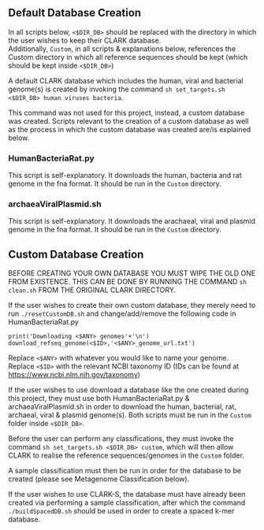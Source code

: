 ## Default Database Creation
In all scripts below, `<$DIR_DB>` should be replaced with the directory in which the user wishes to keep their CLARK database.  
Additionally, `Custom`, in all scripts & explanations below, references the Custom directory in which all reference sequences should be kept (which should be kept inside `<$DIR_DB>`)  
  
A default CLARK database which includes the human, viral and bacterial genome(s) is created by invoking the command `sh set_targets.sh <$DIR_DB> human viruses bacteria`.

This command was not used for this project, instead, a custom database was created. Scripts relevant to the creation of a custom database as well as the process in which the custom database was created are/is explained below.

### HumanBacteriaRat.py
This script is self-explanatory. It downloads the human, bacteria and rat genome in the fna format. It should be run in the `Custom` directory.

### archaeaViralPlasmid.sh
This script is self-explanatory. It downloads the arachaeal, viral and plasmid genome in the fna format. It should be run in the `Custom` directory.

## Custom Database Creation  
BEFORE CREATING YOUR OWN DATABASE YOU MUST WIPE THE OLD ONE FROM EXISTENCE. THIS CAN BE DONE BY RUNNING THE COMMAND `sh clean.sh` FROM THE ORIGINAL CLARK DIRECTORY.

If the user wishes to create their own custom database, they merely need to run `./resetCustomDB.sh` and change/add/remove the following code in HumanBacteriaRat.py

```
print('Downloading <$ANY> genomes'+'\n')  
download_refseq_genome(<$ID>,'<$ANY>_genome_url.txt')
```

Replace `<$ANY>` with whatever you would like to name your genome.
Replace `<$ID>` with the relevant NCBI taxonomy ID (IDs can be found at https://www.ncbi.nlm.nih.gov/taxonomy)

If the user wishes to use download a database like the one created during this project, they must use both HumanBacteriaRat.py & archaeaViralPlasmid.sh in order to download the human, bacterial, rat, archaeal, viral & plasmid genome(s). Both scripts must be run in the `Custom` folder inside `<$DIR_DB>`.

Before the user can perform any classifications, they must invoke the command `sh set_targets.sh <$DIR_DB> custom`, which will then allow CLARK to realise the reference sequences/genomes in the `Custom` folder. 

A sample classification must then be run in order for the database to be created (please see Metagenome Classification below).

If the user wishes to use CLARK-S, the database must have already been created via performing a sample classification, after which the command `./buildSpacedDB.sh` should be used in order to create a spaced k-mer database.


